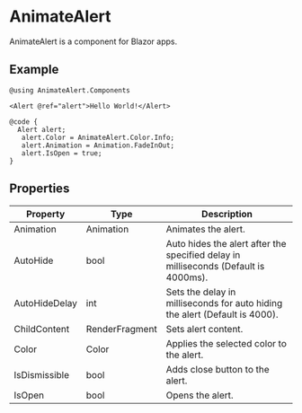 # AnimateAlert

AnimateAlert is a component for Blazor apps.

## Example

```
@using AnimateAlert.Components

<Alert @ref="alert">Hello World!</Alert>

@code {
  Alert alert;
   alert.Color = AnimateAlert.Color.Info;
   alert.Animation = Animation.FadeInOut;
   alert.IsOpen = true;
}
```
## Properties

| Property  | Type | Description |
| ------------- | ------------- | ------------- |
| Animation  | Animation  | Animates the alert. |
| AutoHide  | bool  | Auto hides the alert after the specified delay in milliseconds  (Default is 4000ms). |
| AutoHideDelay  | int  | Sets the delay in milliseconds for auto hiding the alert (Default is 4000). |
| ChildContent  | RenderFragment  | Sets alert content. |
| Color  | Color  | Applies the selected color to the alert. |
| IsDismissible  | bool  | Adds close button to the alert. |
| IsOpen  | bool  | Opens the alert. |
